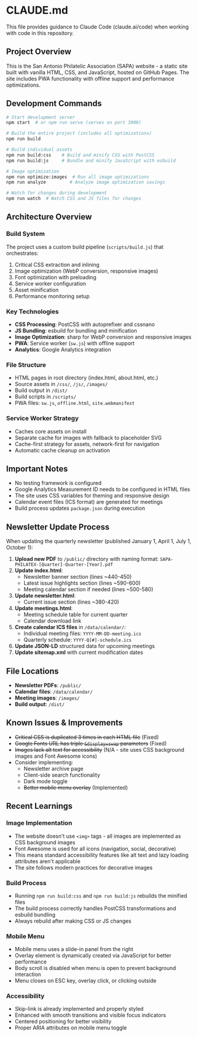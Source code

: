 # CLAUDE.md

This file provides guidance to Claude Code (claude.ai/code) when working with code in this repository.

## Project Overview

This is the San Antonio Philatelic Association (SAPA) website - a static site built with vanilla HTML, CSS, and JavaScript, hosted on GitHub Pages. The site includes PWA functionality with offline support and performance optimizations.

## Development Commands

```bash
# Start development server
npm start  # or npm run serve (serves on port 3000)

# Build the entire project (includes all optimizations)
npm run build

# Build individual assets
npm run build:css    # Build and minify CSS with PostCSS
npm run build:js     # Bundle and minify JavaScript with esbuild

# Image optimization
npm run optimize:images  # Run all image optimizations
npm run analyze         # Analyze image optimization savings

# Watch for changes during development
npm run watch  # Watch CSS and JS files for changes
```

## Architecture Overview

### Build System
The project uses a custom build pipeline (`scripts/build.js`) that orchestrates:
1. Critical CSS extraction and inlining
2. Image optimization (WebP conversion, responsive images)
3. Font optimization with preloading
4. Service worker configuration
5. Asset minification
6. Performance monitoring setup

### Key Technologies
- **CSS Processing**: PostCSS with autoprefixer and cssnano
- **JS Bundling**: esbuild for bundling and minification
- **Image Optimization**: sharp for WebP conversion and responsive images
- **PWA**: Service worker (`sw.js`) with offline support
- **Analytics**: Google Analytics integration

### File Structure
- HTML pages in root directory (index.html, about.html, etc.)
- Source assets in `/css/`, `/js/`, `/images/`
- Build output in `/dist/`
- Build scripts in `/scripts/`
- PWA files: `sw.js`, `offline.html`, `site.webmanifest`

### Service Worker Strategy
- Caches core assets on install
- Separate cache for images with fallback to placeholder SVG
- Cache-first strategy for assets, network-first for navigation
- Automatic cache cleanup on activation

## Important Notes

- No testing framework is configured
- Google Analytics Measurement ID needs to be configured in HTML files
- The site uses CSS variables for theming and responsive design
- Calendar event files (ICS format) are generated for meetings
- Build process updates `package.json` during execution

## Newsletter Update Process

When updating the quarterly newsletter (published January 1, April 1, July 1, October 1):

1. **Upload new PDF** to `/public/` directory with naming format: `SAPA-PHILATEX-[Quarter]-Quarter-[Year].pdf`
2. **Update index.html**:
   - Newsletter banner section (lines ~440-450)
   - Latest issue highlights section (lines ~590-600)
   - Meeting calendar section if needed (lines ~500-580)
3. **Update newsletter.html**:
   - Current issue section (lines ~380-420)
4. **Update meetings.html**:
   - Meeting schedule table for current quarter
   - Calendar download link
5. **Create calendar ICS files** in `/data/calendar/`:
   - Individual meeting files: `YYYY-MM-DD-meeting.ics`
   - Quarterly schedule: `YYYY-Q[#]-schedule.ics`
6. **Update JSON-LD** structured data for upcoming meetings
7. **Update sitemap.xml** with current modification dates

## File Locations

- **Newsletter PDFs**: `/public/`
- **Calendar files**: `/data/calendar/`
- **Meeting images**: `/images/`
- **Build output**: `/dist/`

## Known Issues & Improvements

- ~~Critical CSS is duplicated 3 times in each HTML file~~ (Fixed)
- ~~Google Fonts URL has triple `&display=swap` parameters~~ (Fixed)
- ~~Images lack alt text for accessibility~~ (N/A - site uses CSS background images and Font Awesome icons)
- Consider implementing:
  - Newsletter archive page
  - Client-side search functionality
  - Dark mode toggle
  - ~~Better mobile menu overlay~~ (Implemented)

## Recent Learnings

### Image Implementation
- The website doesn't use `<img>` tags - all images are implemented as CSS background images
- Font Awesome is used for all icons (navigation, social, decorative)
- This means standard accessibility features like alt text and lazy loading attributes aren't applicable
- The site follows modern practices for decorative images

### Build Process
- Running `npm run build:css` and `npm run build:js` rebuilds the minified files
- The build process correctly handles PostCSS transformations and esbuild bundling
- Always rebuild after making CSS or JS changes

### Mobile Menu
- Mobile menu uses a slide-in panel from the right
- Overlay element is dynamically created via JavaScript for better performance
- Body scroll is disabled when menu is open to prevent background interaction
- Menu closes on ESC key, overlay click, or clicking outside

### Accessibility
- Skip-link is already implemented and properly styled
- Enhanced with smooth transitions and visible focus indicators
- Centered positioning for better visibility
- Proper ARIA attributes on mobile menu toggle